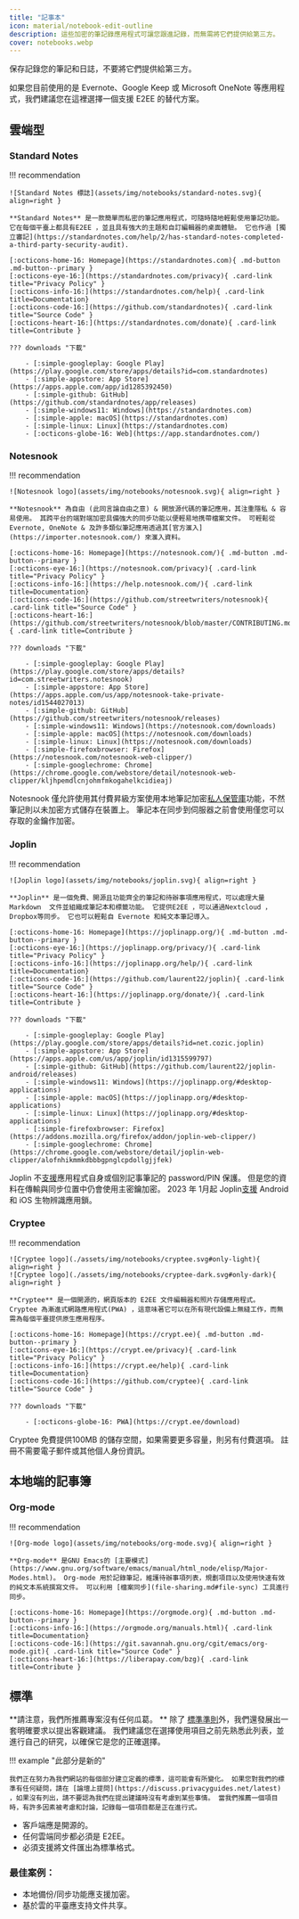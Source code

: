 ```yaml
---
title: "記事本"
icon: material/notebook-edit-outline
description: 這些加密的筆記錄應用程式可讓您跟進記錄，而無需將它們提供給第三方。
cover: notebooks.webp
---
```


保存記錄您的筆記和日誌，不要將它們提供給第三方。

如果您目前使用的是 Evernote、Google Keep 或 Microsoft OneNote 等應用程式，我們建議您在這裡選擇一個支援 E2EE 的替代方案。

## 雲端型

### Standard Notes

!!! recommendation

    ![Standard Notes 標誌](assets/img/notebooks/standard-notes.svg){ align=right }
    
    **Standard Notes** 是一款簡單而私密的筆記應用程式，可隨時隨地輕鬆使用筆記功能。 它在每個平臺上都具有E2EE ，並且具有強大的主題和自訂編輯器的桌面體驗。 它也作過 [獨立審記](https://standardnotes.com/help/2/has-standard-notes-completed-a-third-party-security-audit).
    
    [:octicons-home-16: Homepage](https://standardnotes.com){ .md-button .md-button--primary }
    [:octicons-eye-16:](https://standardnotes.com/privacy){ .card-link title="Privacy Policy" }
    [:octicons-info-16:](https://standardnotes.com/help){ .card-link title=Documentation}
    [:octicons-code-16:](https://github.com/standardnotes){ .card-link title="Source Code" }
    [:octicons-heart-16:](https://standardnotes.com/donate){ .card-link title=Contribute }
    
    ??? downloads "下載"
    
        - [:simple-googleplay: Google Play](https://play.google.com/store/apps/details?id=com.standardnotes)
        - [:simple-appstore: App Store](https://apps.apple.com/app/id1285392450)
        - [:simple-github: GitHub](https://github.com/standardnotes/app/releases)
        - [:simple-windows11: Windows](https://standardnotes.com)
        - [:simple-apple: macOS](https://standardnotes.com)
        - [:simple-linux: Linux](https://standardnotes.com)
        - [:octicons-globe-16: Web](https://app.standardnotes.com/)

### Notesnook

!!! recommendation

    ![Notesnook logo](assets/img/notebooks/notesnook.svg){ align=right }
    
    **Notesnook** 為自由 (此同言論自由之意) & 開放源代碼的筆記應用，其注重隱私 & 容易使用。 其跨平台的端對端加密具備強大的同步功能以便輕易地携帶檔案文件。 可輕鬆從 Evernote, OneNote & 及許多類似筆記應用透過其[官方滙入](https://importer.notesnook.com/) 來滙入資料。
    
    [:octicons-home-16: Homepage](https://notesnook.com/){ .md-button .md-button--primary }
    [:octicons-eye-16:](https://notesnook.com/privacy){ .card-link title="Privacy Policy" }
    [:octicons-info-16:](https://help.notesnook.com/){ .card-link title=Documentation}
    [:octicons-code-16:](https://github.com/streetwriters/notesnook){ .card-link title="Source Code" }
    [:octicons-heart-16:](https://github.com/streetwriters/notesnook/blob/master/CONTRIBUTING.md){ .card-link title=Contribute }
    
    ??? downloads "下載"
    
        - [:simple-googleplay: Google Play](https://play.google.com/store/apps/details?id=com.streetwriters.notesnook)
        - [:simple-appstore: App Store](https://apps.apple.com/us/app/notesnook-take-private-notes/id1544027013)
        - [:simple-github: GitHub](https://github.com/streetwriters/notesnook/releases)
        - [:simple-windows11: Windows](https://notesnook.com/downloads)
        - [:simple-apple: macOS](https://notesnook.com/downloads)
        - [:simple-linux: Linux](https://notesnook.com/downloads)
        - [:simple-firefoxbrowser: Firefox](https://notesnook.com/notesnook-web-clipper/)
        - [:simple-googlechrome: Chrome](https://chrome.google.com/webstore/detail/notesnook-web-clipper/kljhpemdlcnjohmfmkogahelkcidieaj)

Notesnook 僅允許使用其付費昇級方案使用本地筆記加密[私人保管庫](https://help.notesnook.com/lock-notes-with-private-vault)功能，不然筆記則以未加密方式儲存在裝置上。 筆記本在同步到伺服器之前會使用僅您可以存取的金鑰作加密。

### Joplin

!!! recommendation

    ![Joplin logo](assets/img/notebooks/joplin.svg){ align=right }
    
    **Joplin** 是一個免費、開源且功能齊全的筆記和待辦事項應用程式，可以處理大量 Markdown  文件並組織成筆記本和標籤功能。 它提供E2EE ，可以通過Nextcloud ， Dropbox等同步。 它也可以輕鬆自 Evernote 和純文本筆記導入。
    
    [:octicons-home-16: Homepage](https://joplinapp.org/){ .md-button .md-button--primary }
    [:octicons-eye-16:](https://joplinapp.org/privacy/){ .card-link title="Privacy Policy" }
    [:octicons-info-16:](https://joplinapp.org/help/){ .card-link title=Documentation}
    [:octicons-code-16:](https://github.com/laurent22/joplin){ .card-link title="Source Code" }
    [:octicons-heart-16:](https://joplinapp.org/donate/){ .card-link title=Contribute }
    
    ??? downloads "下載"
    
        - [:simple-googleplay: Google Play](https://play.google.com/store/apps/details?id=net.cozic.joplin)
        - [:simple-appstore: App Store](https://apps.apple.com/us/app/joplin/id1315599797)
        - [:simple-github: GitHub](https://github.com/laurent22/joplin-android/releases)
        - [:simple-windows11: Windows](https://joplinapp.org/#desktop-applications)
        - [:simple-apple: macOS](https://joplinapp.org/#desktop-applications)
        - [:simple-linux: Linux](https://joplinapp.org/#desktop-applications)
        - [:simple-firefoxbrowser: Firefox](https://addons.mozilla.org/firefox/addon/joplin-web-clipper/)
        - [:simple-googlechrome: Chrome](https://chrome.google.com/webstore/detail/joplin-web-clipper/alofnhikmmkdbbbgpnglcpdollgjjfek)

Joplin 不[支援](https://github.com/laurent22/joplin/issues/289)應用程式自身或個別記事筆記的 password/PIN 保護。 但是您的資料在傳輸與同步位置中仍會使用主密鑰加密。 2023 年 1月起 Joplin[支援](https://github.com/laurent22/joplin/commit/f10d9f75b055d84416053fab7e35438f598753e9) Android 和 iOS 生物辨識應用鎖。

### Cryptee

!!! recommendation

    ![Cryptee logo](./assets/img/notebooks/cryptee.svg#only-light){ align=right }
    ![Cryptee logo](./assets/img/notebooks/cryptee-dark.svg#only-dark){ align=right }
    
    **Cryptee** 是一個開源的，網頁版本的 E2EE 文件編輯器和照片存儲應用程式。 Cryptee 為漸進式網路應用程式(PWA) ，這意味著它可以在所有現代設備上無縫工作，而無需為每個平臺提供原生應用程序。
    
    [:octicons-home-16: Homepage](https://crypt.ee){ .md-button .md-button--primary }
    [:octicons-eye-16:](https://crypt.ee/privacy){ .card-link title="Privacy Policy" }
    [:octicons-info-16:](https://crypt.ee/help){ .card-link title=Documentation}
    [:octicons-code-16:](https://github.com/cryptee){ .card-link title="Source Code" }
    
    ??? downloads "下載"
    
        - [:octicons-globe-16: PWA](https://crypt.ee/download)

Cryptee 免費提供100MB 的儲存空間，如果需要更多容量，則另有付費選項。 註冊不需要電子郵件或其他個人身份資訊。

## 本地端的記事簿

### Org-mode

!!! recommendation

    ![Org-mode logo](assets/img/notebooks/org-mode.svg){ align=right }
    
    **Org-mode** 是GNU Emacs的 [主要模式](https://www.gnu.org/software/emacs/manual/html_node/elisp/Major-Modes.html)。 Org-mode 用於記錄筆記，維護待辦事項列表，規劃項目以及使用快速有效的純文本系統撰寫文件。 可以利用 [檔案同步](file-sharing.md#file-sync) 工具進行同步。
    
    [:octicons-home-16: Homepage](https://orgmode.org){ .md-button .md-button--primary }
    [:octicons-info-16:](https://orgmode.org/manuals.html){ .card-link title=Documentation}
    [:octicons-code-16:](https://git.savannah.gnu.org/cgit/emacs/org-mode.git){ .card-link title="Source Code" }
    [:octicons-heart-16:](https://liberapay.com/bzg){ .card-link title=Contribute }

## 標準

**請注意，我們所推薦專案沒有任何瓜葛。 ** 除了 [標準準則](about/criteria.md)外，我們還發展出一套明確要求以提出客觀建議。 我們建議您在選擇使用項目之前先熟悉此列表，並進行自己的研究，以確保它是您的正確選擇。

!!! example "此部分是新的"

    我們正在努力為我們網站的每個部分建立定義的標準，這可能會有所變化。 如果您對我們的標準有任何疑問，請在 [論壇上提問](https://discuss.privacyguides.net/latest) ，如果沒有列出，請不要認為我們在提出建議時沒有考慮到某些事情。 當我們推薦一個項目時，有許多因素被考慮和討論，記錄每一個項目都是正在進行式。

- 客戶端應是開源的。
- 任何雲端同步都必須是 E2EE。
- 必須支援將文件匯出為標準格式。

### 最佳案例：

- 本地備份/同步功能應支援加密。
- 基於雲的平臺應支持文件共享。
